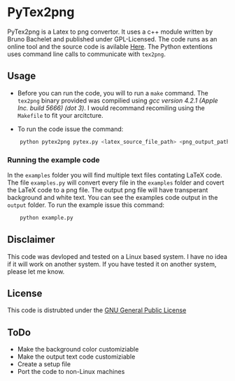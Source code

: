 # PyTex2png 


PyTex2png is a Latex to png convertor. It uses a c++ module written by Bruno Bachelet and published under GPL-Licensed. The code runs as an online tool and the source code is avilable [Here](http://www.nawouak.net/?cat=informatics.tex2png+lang=en). The Python extentions uses command line calls to communicate with `tex2png`. 

## Usage

+ Before you can run the code, you will to run a `make` command. The `tex2png` binary provided was compilied using *gcc version 4.2.1 (Apple Inc. build 5666) (dot 3)*. I would recommand recomiling using the `Makefile` to fit your arcitcture.

+ To run the code issue the command: 

```python
    python pytex2png pytex.py <latex_source_file_path> <png_output_path> [BOOLEAN]
```

### Running the example code


In the `examples` folder you will find multiple text files contating LaTeX code. The file `examples.py` will convert every file in the `examples` folder and covert the LaTeX code to a png file. The output png file will have transperant background and white text. You can see the examples code output in the `output` folder. To run the example issue this command:

```python
    python example.py
```

## Disclaimer 


This code was devloped and tested on a Linux based system. I have no idea if it will work on another system. If you have tested it on another system, please let me know. 

## License

This code is distrubted under the [GNU General Public License](http://www.gnu.org/copyleft/gpl.html)

## ToDo 

- Make the background color customiziable
- Make the output text code customiziable
- Create a setup file
- Port the code to non-Linux machines
